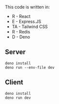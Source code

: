 This code is written in:

- R  - React
- E  - Express.JS
- TA - Tailwind CSS
- R  - Redis
- D  - Deno

## Server 
    deno install
    deno run --env-file dev

## Client
    deno install
    deno run dev